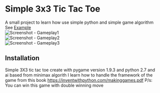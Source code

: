 # Simple 3x3 Tic Tac Toe 
A small project to learn how use simple python and simple game algorithm  
See [Example](https://youtu.be/4CTznLA2nY0)  
![Screenshot - Gameplay1](/Screenshot(82).png)  
![Screenshot - Gameplay2](/Screenshot(84).png)  
![Screenshot - Gameplay3](/Screenshot(85).png)  
## Installation
Simple 3X3 tic tac toe create with pygame version 1.9.3 and python 2.7 and ai based from minimax algorith
I learn how to handle the framework of the game from this book https://inventwithpython.com/makinggames.pdf
P/s: You can win this game with double winning move  
